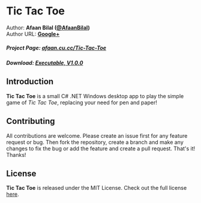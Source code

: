 Tic Tac Toe
==============

Author: **Afaan Bilal ([@AfaanBilal](https://github.com/AfaanBilal))**   
Author URL: **[Google+](https://google.com/+AfaanBilal)**

##### Project Page: [afaan.cu.cc/Tic-Tac-Toe](http://afaan.cu.cc/Tic-Tac-Toe)
##### Download: [Executable, V1.0.0](http://afaan.cu.cc/Tic-Tac-Toe/TicTacToe.zip)

## Introduction
**Tic Tac Toe** is a small C# .NET Windows desktop app to play the simple game of *Tic Tac Toe*, 
replacing your need for pen and paper!

## Contributing
All contributions are welcome. Please create an issue first for any feature request
or bug. Then fork the repository, create a branch and make any changes to fix the bug 
or add the feature and create a pull request. That's it!
Thanks!

## License
**Tic Tac Toe** is released under the MIT License.
Check out the full license [here](LICENSE).
